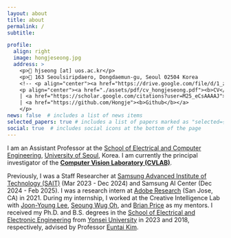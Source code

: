 ```yaml
---
layout: about
title: about
permalink: /
subtitle: 

profile:
  align: right
  image: hongjeseong.jpg
  address: >
    <p>📧 hjseong [at] uos.ac.kr</p>
    <p>📍 163 Seoulsiripdaero, Dongdaemun-gu, Seoul 02504 Korea
    <!-- <p align="center"><a href="https://drive.google.com/file/d/1_zTYfTYeUUrEp1YUK-G1YY_7ITcB6OR4/view?usp=sharing"><b>CV</b></a> -->
    <p align="center"><a href="./assets/pdf/cv_hongjeseong.pdf"><b>CV</b></a>
    | <a href="https://scholar.google.com/citations?user=M25_eCsAAAAJ"><b>Google Scholar</b></a>
    | <a href="https://github.com/Hongje"><b>Github</b></a>
    </p>
news: false  # includes a list of news items
selected_papers: true # includes a list of papers marked as "selected={true}"
social: true  # includes social icons at the bottom of the page
---
```

<p>I am an Assistant Professor at the <a href="https://engineering.uos.ac.kr/engineering/index.do?cate_id2=000010058">School of Electrical and Computer Engineering</a>, <a href="https://www.uos.ac.kr">University of Seoul</a>, Korea. I am currently the principal investigator of the <strong><a href="https://cvlab.uos.ac.kr">Computer Vision Laboratory (CVLAB)</a></strong>.</p>
<p>Previously, I was a Staff Researcher at <a href="https://www.sait.samsung.co.kr">Samsung Advanced Institute of Technology (SAIT)</a> (Mar 2023 - Dec 2024) and Samsung AI Center (Dec 2024 - Feb 2025).
I was a research intern at <a href="https://research.adobe.com" target="_blank" rel="noopener">Adobe Research</a> (San Jose, CA) in 2021. During my internship, I worked at the Creative Intelligence Lab with <a href="https://joonyoung-cv.github.io">Joon-Young Lee</a>, <a href="https://sites.google.com/view/seoungwugoh">Seoung Wug Oh</a>, and <a href="https://www.brianpricephd.com">Brian Price</a> as my mentors.
I received my Ph.D. and B.S. degrees in the <a href="https://ee.yonsei.ac.kr" target="_blank" rel="noopener">School of Electrical and Electronic Engineering</a> from <a href="https://yonsei.ac.kr" target="_blank" rel="noopener">Yonsei University</a> in 2023 and 2018, respectively, advised by Professor <a href="https://cilab.yonsei.ac.kr">Euntai Kim</a>.</p>
<!-- <div style="border-radius: 20px; border:10px solid #333333; background-color:#333333; color:white; margin: 5px;"><strong>Notice:</strong> This homepage will rarely be updated. Please visit <strong><a href="https://cvlab.uos.ac.kr">Computer Vision Lab (CVLAB)</a></strong> for the latest news and updates.</div> -->
